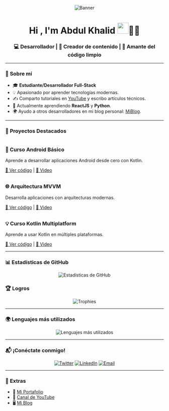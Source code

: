<!-- Banner principal -->
<p align="center">
  <img src="https://via.placeholder.com/1200x300?text=Bienvenidos+a+mi+Perfil+%F0%9F%8C%88" alt="Banner">
</p>

<h1 align="center"><b>Hi , I'm Abdul Khalid </b><img src="https://media.giphy.com/media/hvRJCLFzcasrR4ia7z/giphy.gif" width="35">👨‍💻</h1>
<h3 align="center">💻 Desarrollador | 🚀 Creador de contenido | 🌟 Amante del código limpio</h3>

---

### 🌟 **Sobre mí**
- 🎓 **Estudiante/Desarrollador Full-Stack**
- 💡 Apasionado por aprender tecnologías modernas.
- ✍️ Comparto tutoriales en [YouTube](https://youtube.com) y escribo artículos técnicos.
- 🌱 Actualmente aprendiendo **ReactJS** y **Python**.
- 🌍 Ayudo a otros desarrolladores en mi blog personal: [MiBlog](https://mi-blog.com).

---

### 💼 **Proyectos Destacados**
<div style="display: flex; flex-wrap: wrap; gap: 10px;">
  <!-- Proyecto 1 -->
  <div>
    <h3>📱 Curso Android Básico</h3>
    <p>Aprende a desarrollar aplicaciones Android desde cero con Kotlin.</p>
    <a href="https://github.com/tu-repo-basico">📄 Ver código</a> | <a href="https://youtube.com/tu-video-basico">🎥 Video</a>
  </div>
  <!-- Proyecto 2 -->
  <div>
    <h3>🌐 Arquitectura MVVM</h3>
    <p>Desarrolla aplicaciones con arquitecturas modernas.</p>
    <a href="https://github.com/tu-repo-mvvm">📄 Ver código</a> | <a href="https://youtube.com/tu-video-mvvm">🎥 Video</a>
  </div>
  <!-- Proyecto 3 -->
  <div>
    <h3>💡 Curso Kotlin Multiplatform</h3>
    <p>Aprende a usar Kotlin en múltiples plataformas.</p>
    <a href="https://github.com/tu-repo-kotlin">📄 Ver código</a> | <a href="https://youtube.com/tu-video-kotlin">🎥 Video</a>
  </div>
</div>

---

### 📊 **Estadísticas de GitHub**
<p align="center">
  <img src="https://github-readme-stats.vercel.app/api?username=TuNombreDeUsuario&show_icons=true&theme=radical" alt="Estadísticas de GitHub">
</p>

### 🏆 **Logros**
<p align="center">
  <img src="https://github-profile-trophy.vercel.app/?username=TuNombreDeUsuario&theme=onedark&margin-w=15" alt="Trophies">
</p>

---

### 🌍 **Lenguajes más utilizados**
<p align="center">
  <img src="https://github-readme-stats.vercel.app/api/top-langs/?username=TuNombreDeUsuario&layout=compact&theme=radical" alt="Lenguajes más utilizados">
</p>

---

### 📬 **¡Conéctate conmigo!**
<p align="center">
  <a href="https://twitter.com/TuUsuario"><img src="https://img.shields.io/badge/Twitter-%231DA1F2.svg?style=for-the-badge&logo=twitter&logoColor=white" alt="Twitter"></a>
  <a href="https://linkedin.com/in/TuUsuario"><img src="https://img.shields.io/badge/LinkedIn-%230A66C2.svg?style=for-the-badge&logo=linkedin&logoColor=white" alt="LinkedIn"></a>
  <a href="mailto:tuemail@gmail.com"><img src="https://img.shields.io/badge/Email-D14836?style=for-the-badge&logo=gmail&logoColor=white" alt="Email"></a>
</p>

---

### 🎨 **Extras**
- 📄 [Mi Portafolio](https://mi-portafolio.com)
- 🎥 [Canal de YouTube](https://youtube.com/tu-canal)
- 🖥️ [Mi Blog](https://mi-blog.com)

